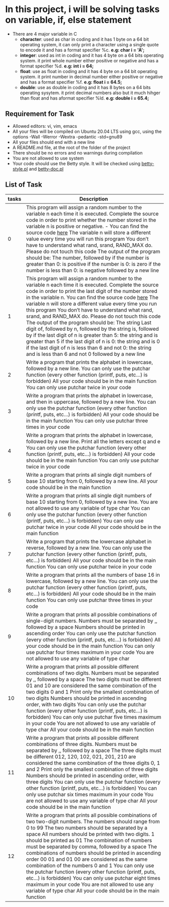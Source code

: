 # In this project, i will be solving tasks on variable, if, else statement
- There are 4 major variable in C
	- **character**: used as char in coding and it has 1 byte on a 64 bit operating system, it can only print a character using a single quote to encode it and has a format specifier %c. **e.g: char i = 'A';**
	- **integer**: used as int in coding and it has 4 byte on a 64 bits operating system. it print whole number either positive or negative and has a format specifier %d. **e.g: int i = 64;**
	- **float**: use as float in coding and it has 4 byte on a 64 bit operating system. it print number in decimal number either positive or negative and has a format specifier %f. **e.g: float i = 64.5;**
	- **double**: use as double in coding and it has 8 bytes on a 64 bits operating sysytem. it print decimal numbers also but it much hihger than float and has aformat specifier %ld. **e.g: double i = 65.4;**
## Requirement for Task
- Allowed editors: vi, vim, emacs
- All your files will be compiled on Ubuntu 20.04 LTS using gcc, using the options -Wall -Werror -Wextra -pedantic -std=gnu89
- All your files should end with a new line
- A README.md file, at the root of the folder of the project
- There should be no errors and no warnings during compilation
- You are not allowed to use system
- Your code should use the Betty style. It will be checked using [betty-style.pl](https://github.com/holbertonschool/Betty/blob/master/betty-style.pl) and [betty-doc.pl](https://github.com/holbertonschool/Betty/blob/master/betty-doc.pl)
## List of Task

|tasks| Description|
|---|---|
|0| This program will assign a random number to the variable n each time it is executed. Complete the source code in order to print whether the number stored in the variable n is positive or negative. - You can find the source code [here](https://github.com/holbertonschool/0x01.c/blob/master/0-positive_or_negative_c) The variable n will store a different value every time you will run this program You don’t have to understand what rand, srand, RAND_MAX do. Please do not touch this code The output of the program should be: The number, followed by  if the number is greater than 0: is positive if the number is 0: is zero if the number is less than 0: is negative followed by a new line|
|1| This program will assign a random number to the variable n each time it is executed. Complete the source code in order to print the last digit of the number stored in the variable n. You can find the source code [here](https://github.com/holbertonschool/0x01.c/blob/master/1-last_digit_c) The variable n will store a different value every time you run this program You don’t have to understand what rand, srand, and RAND_MAX do. Please do not touch this code The output of the program should be: The string Last digit of, followed by n, followed by the string is, followed by if the last digit of n is greater than 5: the string and is greater than 5 if the last digit of n is 0: the string and is 0 if the last digit of n is less than 6 and not 0: the string and is less than 6 and not 0 followed by a new line|
|2| Write a program that prints the alphabet in lowercase, followed by a new line. You can only use the putchar function (every other function (printf, puts, etc…) is forbidden) All your code should be in the main function You can only use putchar twice in your code|
|3| Write a program that prints the alphabet in lowercase, and then in uppercase, followed by a new line. You can only use the putchar function (every other function (printf, puts, etc…) is forbidden) All your code should be in the main function You can only use putchar three times in your code|
|4| Write a program that prints the alphabet in lowercase, followed by a new line. Print all the letters except q and e You can only use the putchar function (every other function (printf, puts, etc…) is forbidden) All your code should be in the main function You can only use putchar twice in your code|
|5| Write a program that prints all single digit numbers of base 10 starting from 0, followed by a new line. All your code should be in the main function|
|6| Write a program that prints all single digit numbers of base 10 starting from 0, followed by a new line. You are not allowed to use any variable of type char You can only use the putchar function (every other function (printf, puts, etc…) is forbidden) You can only use putchar twice in your code All your code should be in the main function|
|7| Write a program that prints the lowercase alphabet in reverse, followed by a new line. You can only use the putchar function (every other function (printf, puts, etc…) is forbidden) All your code should be in the main function You can only use putchar twice in your code|
|8| Write a program that prints all the numbers of base 16 in lowercase, followed by a new line. You can only use the putchar function (every other function (printf, puts, etc…) is forbidden) All your code should be in the main function You can only use putchar three times in your code|
|9| Write a program that prints all possible combinations of single-digit numbers. Numbers must be separated by ,, followed by a space Numbers should be printed in ascending order You can only use the putchar function (every other function (printf, puts, etc…) is forbidden) All your code should be in the main function You can only use putchar four times maximum in your code You are not allowed to use any variable of type char|
|10| Write a program that prints all possible different combinations of two digits. Numbers must be separated by ,, followed by a space The two digits must be different 01 and 10 are considered the same combination of the two digits 0 and 1 Print only the smallest combination of two digits Numbers should be printed in ascending order, with two digits You can only use the putchar function (every other function (printf, puts, etc…) is forbidden) You can only use putchar five times maximum in your code You are not allowed to use any variable of type char All your code should be in the main function|
|11| Write a program that prints all possible different combinations of three digits. Numbers must be separated by ,, followed by a space The three digits must be different 012, 120, 102, 021, 201, 210 are considered the same combination of the three digits 0, 1 and 2 Print only the smallest combination of three digits Numbers should be printed in ascending order, with three digits You can only use the putchar function (every other function (printf, puts, etc…) is forbidden) You can only use putchar six times maximum in your code You are not allowed to use any variable of type char All your code should be in the main function|
|12| Write a program that prints all possible combinations of two two-digit numbers. The numbers should range from 0 to 99 The two numbers should be separated by a space All numbers should be printed with two digits. 1 should be printed as 01 The combination of numbers must be separated by comma, followed by a space The combinations of numbers should be printed in ascending order 00 01 and 01 00 are considered as the same combination of the numbers 0 and 1 You can only use the putchar function (every other function (printf, puts, etc…) is forbidden) You can only use putchar eight times maximum in your code You are not allowed to use any variable of type char All your code should be in the main function|

